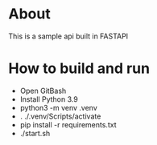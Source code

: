 # About
This is a sample api built in FASTAPI


# How to build and run
- Open GitBash
- Install Python 3.9
- python3 -m venv .venv
- . ./.venv/Scripts/activate
- pip install -r requirements.txt
- ./start.sh